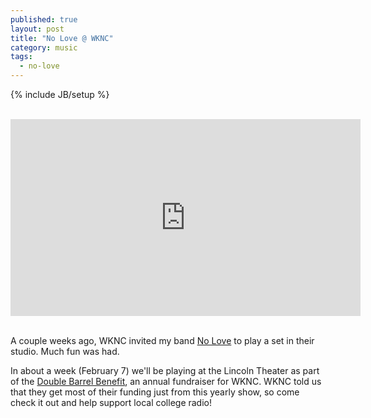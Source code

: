 ```yaml
---
published: true
layout: post
title: "No Love @ WKNC"
category: music
tags: 
  - no-love
---
```


{% include JB/setup %}

<br>
<center>
<iframe width="560" height="315" src="https://www.youtube.com/embed/39AlHNnZqP8" frameborder="0" allowfullscreen></iframe>
</center>
<br>

A couple weeks ago, WKNC invited my band [No Love](http://noloveraleigh.bandcamp.com) to play a set in their studio. Much fun was had.

In about a week (February 7) we'll be playing at the Lincoln Theater as part of the [Double Barrel Benefit](https://www.facebook.com/events/1674926522733928), an annual fundraiser for WKNC. WKNC told us that they get most of their funding just from this yearly show, so come check it out and help support local college radio!